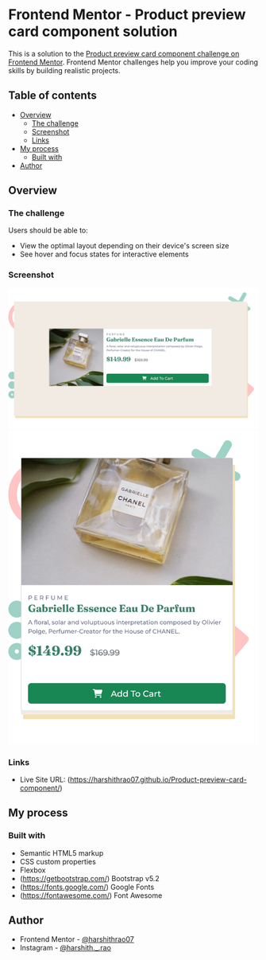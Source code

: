# Frontend Mentor - Product preview card component solution

This is a solution to the [Product preview card component challenge on Frontend Mentor](https://www.frontendmentor.io/challenges/product-preview-card-component-GO7UmttRfa). Frontend Mentor challenges help you improve your coding skills by building realistic projects.

## Table of contents

- [Overview](#overview)
  - [The challenge](#the-challenge)
  - [Screenshot](#screenshot)
  - [Links](#links)
- [My process](#my-process)
  - [Built with](#built-with)
- [Author](#author)


## Overview

### The challenge

Users should be able to:

- View the optimal layout depending on their device's screen size
- See hover and focus states for interactive elements

### Screenshot

![](image-product-desktop.png)
![](image-product-mobile.png)

### Links

- Live Site URL: (https://harshithrao07.github.io/Product-preview-card-component/)

## My process

### Built with

- Semantic HTML5 markup
- CSS custom properties
- Flexbox
- (https://getbootstrap.com/) Bootstrap v5.2
- (https://fonts.google.com/) Google Fonts
- (https://fontawesome.com/) Font Awesome

## Author

- Frontend Mentor - [@harshithrao07](https://www.frontendmentor.io/profile/harshithrao07)
- Instagram - [@harshith._.rao](https://www.instagram.com/harshith._.rao)
